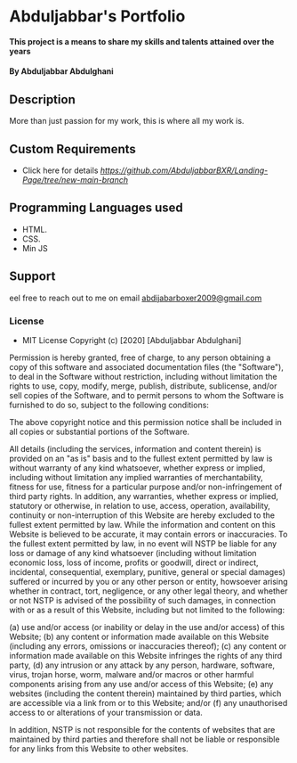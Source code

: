 # Abduljabbar's Portfolio
#### This project is a means to share my skills and talents attained over the years

#### By **Abduljabbar Abdulghani**

## Description
More than just passion for my work, this is where all my work is.

## Custom Requirements
* Click here for details *https://github.com/AbduljabbarBXR/Landing-Page/tree/new-main-branch*  

## Programming Languages used
* HTML.
* CSS.
* Min JS


## Support 
eel free to reach out to me on email abdijabarboxer2009@gmail.com

### License
* MIT License
Copyright (c) [2020] [Abduljabbar Abdulghani]

Permission is hereby granted, free of charge, to any person obtaining a copy
of this software and associated documentation files (the "Software"), to deal
in the Software without restriction, including without limitation the rights
to use, copy, modify, merge, publish, distribute, sublicense, and/or sell
copies of the Software, and to permit persons to whom the Software is
furnished to do so, subject to the following conditions:

The above copyright notice and this permission notice shall be included in all
copies or substantial portions of the Software.

All details (including the services, information and content therein) is provided on an "as is" basis and to the fullest extent permitted by law is without warranty of any kind whatsoever, whether express or implied, including without limitation any implied warranties of merchantability, fitness for use, fitness for a particular purpose and/or non-infringement of third party rights. In addition, any warranties, whether express or implied, statutory or otherwise, in relation to use, access, operation, availability, continuity or non-interruption of this Website are hereby excluded to the fullest extent permitted by law. While the information and content on this Website is believed to be accurate, it may contain errors or inaccuracies. To the fullest extent permitted by law, in no event will NSTP be liable for any loss or damage of any kind whatsoever (including without limitation economic loss, loss of income, profits or goodwill, direct or indirect, incidental, consequential, exemplary, punitive, general or special damages) suffered or incurred by you or any other person or entity, howsoever arising whether in contract, tort, negligence, or any other legal theory, and whether or not NSTP is advised of the possibility of such damages, in connection with or as a result of this Website, including but not limited to the following:

(a) use and/or access (or inability or delay in the use and/or access) of this Website;
(b) any content or information made available on this Website (including any errors, omissions or inaccuracies thereof);
(c) any content or information made available on this Website infringes the rights of any third party,
(d) any intrusion or any attack by any person, hardware, software, virus, trojan horse, worm, malware and/or macros or other harmful components arising from any use and/or access of this Website;
(e) any websites (including the content therein) maintained by third parties, which are accessible via a link from or to this Website; and/or
(f) any unauthorised access to or alterations of your transmission or data.

In addition, NSTP is not responsible for the contents of websites that are maintained by third parties and therefore shall not be liable or responsible for any links from this Website to other websites.
